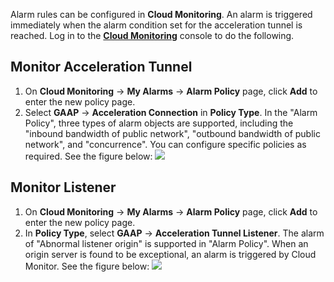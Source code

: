 Alarm rules can be configured in **Cloud Monitoring**. An alarm is triggered immediately when the alarm condition set for the acceleration tunnel is reached. 
Log in to the [**Cloud Monitoring**](https://console.cloud.tencent.com/monitor/policylist/add) console to do the following.

## Monitor Acceleration Tunnel
1. On **Cloud Monitoring** -> **My Alarms** -> **Alarm Policy** page, click **Add** to enter the new policy page.
2. Select **GAAP** -> **Acceleration Connection** in **Policy Type**.
 In the "Alarm Policy", three types of alarm objects are supported, including the "inbound bandwidth of public network", "outbound bandwidth of public network", and "concurrence". You can configure specific policies as required. See the figure below:
![](https://main.qcloudimg.com/raw/ff9a7e13bbcec3ce67ec46fa2cc3400c.jpg)

## Monitor Listener
1. On **Cloud Monitoring** -> **My Alarms** -> **Alarm Policy** page, click **Add** to enter the new policy page.
2. In **Policy Type**, select **GAAP** -> **Acceleration Tunnel Listener**.
 The alarm of "Abnormal listener origin" is supported in "Alarm Policy". When an origin server is found to be exceptional, an alarm is triggered by Cloud Monitor. See the figure below: 
![](https://main.qcloudimg.com/raw/9f3a1015d68bb96cf8af470479f6d1e1.jpg)

